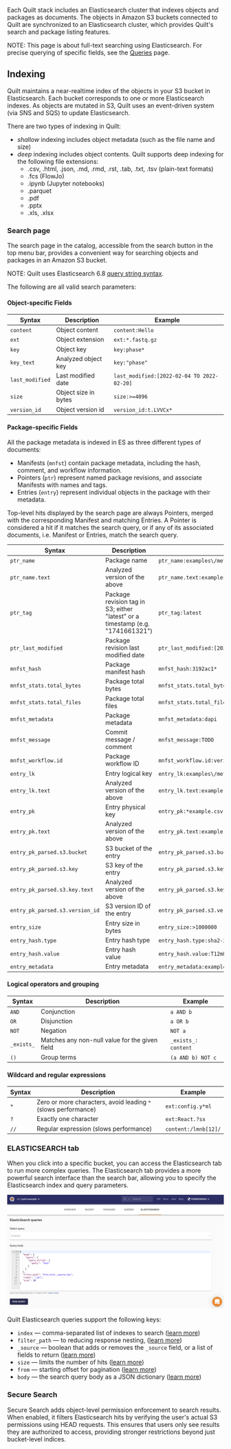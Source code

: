 <!-- markdownlint-disable MD013 -->
<!-- markdownlint-disable-next-line first-line-h1 -->
Each Quilt stack includes an Elasticsearch cluster that indexes objects and
packages as documents. The objects in Amazon S3 buckets connected to Quilt are
synchronized to an Elasticsearch cluster, which provides Quilt's search and
package listing features.

NOTE: This page is about full-text searching using Elasticsearch. For precise querying of specific fields, see the [Queries](Query.md) page.

## Indexing

Quilt maintains a near-realtime index of the objects in your S3
bucket in Elasticsearch.  Each bucket corresponds to one or more
Elasticsearch indexes. As objects are mutated in S3, Quilt uses an
event-driven system (via SNS and SQS) to update Elasticsearch.

There are two types of indexing in Quilt:

* *shallow* indexing includes object metadata (such as the file name and size)
* *deep* indexing includes object contents. Quilt supports deep
indexing for the following file extensions:
  * .csv, .html, .json, .md, .rmd, .rst, .tab, .txt, .tsv (plain-text formats)
  * .fcs (FlowJo)
  * .ipynb (Jupyter notebooks)
  * .parquet
  * .pdf
  * .pptx
  * .xls, .xlsx

### Search page

The search page in the catalog, accessible from the search button in the top menu bar, provides a convenient
way for searching objects and packages in an Amazon S3
bucket.

NOTE: Quilt uses Elasticsearch 6.8 [query string
syntax](https://www.elastic.co/guide/en/elasticsearch/reference/6.8/query-dsl-query-string-query.html#query-string-syntax).

The following are all valid search parameters:

#### Object-specific Fields

| Syntax | Description | Example |
|- | - | - |
| `content`| Object content | `content:Hello` |
| `ext`| Object extension | `ext:*.fastq.gz` |
| `key`| Object key | `key:phase*` |
| `key_text`| Analyzed object key | `key:"phase"` |
| `last_modified`| Last modified date | `last_modified:[2022-02-04 TO 2022-02-20]`|
| `size` | Object size in bytes | `size:>=4096` |
| `version_id` | Object version id | `version_id:t.LVVCx*` |

#### Package-specific Fields

All the package metadata is indexed in ES as three different types of documents:

* Manifests (`mnfst`) contain package metadata, including the hash, comment, and
  workflow information.
* Pointers (`ptr`) represent named package revisions, and associate Manifests
  with names and tags.
* Entries (`entry`) represent individual objects in the package with their metadata.

Top-level hits displayed by the search page are always Pointers, merged with the
corresponding Manifest and matching Entries.
A Pointer is considered a hit if it matches the search query, or if any of its
associated documents, i.e. Manifest or Entries, match the search query.

| Syntax | Description | Example |
| - | - | - |
| `ptr_name` | Package name | `ptr_name:examples\/metadata` |
| `ptr_name.text` | Analyzed version of the above | `ptr_name.text:examples` |
| `ptr_tag` | Package revision tag in S3; either "latest" or a timestamp (e.g. "1741661321") | `ptr_tag:latest` |
| `ptr_last_modified` | Package revision last modified date | `ptr_last_modified:[2022-02-04 TO 2022-02-20]` |
| `mnfst_hash` | Package manifest hash | `mnfst_hash:3192ac1*` |
| `mnfst_stats.total_bytes` | Package total bytes | `mnfst_stats.total_bytes:>1000000` |
| `mnfst_stats.total_files` | Package total files | `mnfst_stats.total_files:<100` |
| `mnfst_metadata` | Package metadata | `mnfst_metadata:dapi` |
| `mnfst_message` | Commit message / comment | `mnfst_message:TODO` |
| `mnfst_workflow.id` | Package workflow ID | `mnfst_workflow.id:verify-metadata` |
| `entry_lk` | Entry logical key | `entry_lk:examples\/metadata\/example.csv` |
| `entry_lk.text` | Analyzed version of the above | `entry_lk.text:example` |
| `entry_pk` | Entry physical key | `entry_pk:*example.csv` |
| `entry_pk.text` | Analyzed version of the above | `entry_pk.text:example` |
| `entry_pk_parsed.s3.bucket` | S3 bucket of the entry | `entry_pk_parsed.s3.bucket:my-bucket` |
| `entry_pk_parsed.s3.key` | S3 key of the entry | `entry_pk_parsed.s3.key:example.csv` |
| `entry_pk_parsed.s3.key.text` | Analyzed version of the above | `entry_pk_parsed.s3.key.text:example` |
| `entry_pk_parsed.s3.version_id` | S3 version ID of the entry | `entry_pk_parsed.s3.version_id:abc123*` |
| `entry_size` | Entry size in bytes | `entry_size:>1000000` |
| `entry_hash.type` | Entry hash type | `entry_hash.type:sha2-256-chunked` |
| `entry_hash.value` | Entry hash value | `entry_hash.value:T12mNNNsyfzayKFQQEXI6Ichf8AtuMbhw5c0oPg7fTo=` |
| `entry_metadata` | Entry metadata | `entry_metadata:example` |

#### Logical operators and grouping

| Syntax | Description | Example |
|- | - | - |
| `AND` | Conjunction | `a AND b` |
| `OR` | Disjunction | `a OR b` |
| `NOT` | Negation | `NOT a` |
| `_exists_` | Matches any non-null value for the given field | `_exists_: content` |
| `()` | Group terms | `(a AND b) NOT c` |

#### Wildcard and regular expressions

| Syntax | Description | Example |
|- | - | - |
| `*` | Zero or more characters, avoid leading `*` (slows performance) | `ext:config.y*ml` |
| `?` | Exactly one character | `ext:React.?sx` |
| `//` | Regular expression (slows performance) | `content:/lmnb[12]/` |

### ELASTICSEARCH tab

When you click into a specific bucket, you can access the Elasticsearch tab to
run more complex queries. The Elasticsearch tab provides a more powerful search
interface than the search bar, allowing you to specify the Elasticsearch index
and query parameters.

![catalog-es-queries-default](../imgs/catalog-es-queries-default.png)

Quilt Elasticsearch queries support the following keys:

* `index` — comma-separated list of indexes to search ([learn
more](https://www.elastic.co/guide/en/elasticsearch/reference/6.8/multi-index.html))
* `filter_path` — to reducing response nesting, ([learn
more](https://www.elastic.co/guide/en/elasticsearch/reference/6.8/common-options.html#common-options-response-filtering))
* `_source` — boolean that adds or removes the `_source` field, or
a list of fields to return ([learn
more](https://www.elastic.co/guide/en/elasticsearch/reference/6.8/search-request-source-filtering.html))
* `size` — limits the number of hits ([learn
more](https://www.elastic.co/guide/en/elasticsearch/reference/6.8/search-uri-request.html))
* `from` — starting offset for pagination ([learn
more](https://www.elastic.co/guide/en/elasticsearch/reference/6.8/search-uri-request.html))
* `body` — the search query body as a JSON dictionary ([learn
more](https://www.elastic.co/guide/en/elasticsearch/reference/6.8/search-request-body.html))

### Secure Search

Secure Search adds object-level permission enforcement to search results. When enabled, it filters Elasticsearch hits by verifying the user's actual S3 permissions using HEAD requests. This ensures that users only see results they are authorized to access, providing stronger restrictions beyond just bucket-level indices.
